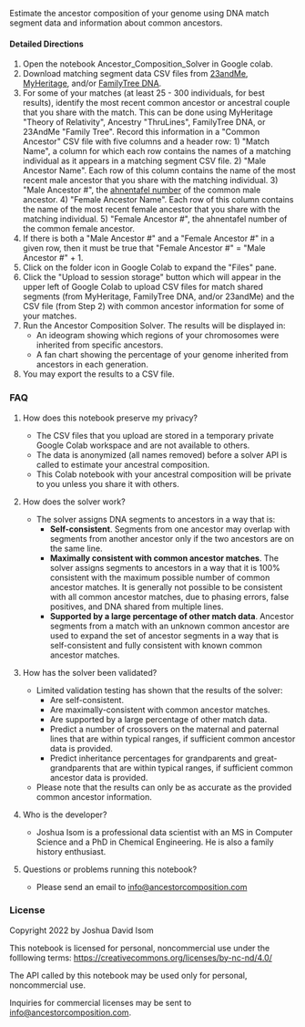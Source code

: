 Estimate the ancestor composition of your genome using DNA match segment data and information about common ancestors.


#### Detailed Directions
1.  Open the notebook Ancestor_Composition_Solver in Google colab.
2. Download matching segment data CSV files from [23andMe](https://www.23andme.com/), [MyHeritage](https://www.myheritage.com/), and/or [FamilyTree DNA](https://www.familytreedna.com/).
3.   For some of your matches (at least 25 - 300 individuals, for best results), identify the most recent common ancestor or ancestral couple that you share with the match.  This can be done using MyHeritage "Theory of Relativity", Ancestry "ThruLines", FamilyTree DNA, or 23AndMe "Family Tree".  Record this information in a "Common Ancestor" CSV file with five columns and a header row:
    1)   "Match Name", a column for which each row contains the names of a matching individual as it appears in a matching segment CSV file.
    2)  "Male Ancestor Name".  Each row of this column contains the name of the most recent male ancestor that you share with the matching individual.
    3)  "Male Ancestor #", the [ahnentafel number](https://en.wikipedia.org/wiki/Ahnentafel) of the common male ancestor.
    4) "Female Ancestor Name".  Each row of this column contains the name of the most recent female ancestor that you share with the matching individual.
    5) "Female Ancestor #", the ahnentafel number of the common female ancestor.
 4. If there is both a "Male Ancestor #" and a "Female Ancestor #" in a given row, then it must be true that "Female Ancestor #" = "Male Ancestor #" + 1.
5. Click on the folder icon in Google Colab to expand the "Files" pane.
 6. Click the "Upload to session storage" button which will appear in the upper left of Google Colab to upload CSV files for match shared segments (from MyHeritage, FamilyTree DNA, and/or 23andMe) and the CSV file (from Step 2) with common ancestor information for some of your matches.
7. Run the Ancestor Composition Solver.  The results will be displayed in:
    * An ideogram showing which regions of your chromosomes were inherited from specific ancestors.
   *  A fan chart showing the percentage of your genome inherited from ancestors in each generation.
8. You may export the results to a CSV file.

### FAQ
1.   How does this notebook preserve my privacy?
      * The CSV files that you upload are stored in a temporary private Google Colab workspace and are not available to others.   
      * The data is anonymized (all names removed) before a solver API is called to estimate your ancestral composition.
      * This Colab notebook with your ancestral composition will be private to you unless you share it with others.
2.   How does the solver work?
       *   The solver assigns DNA segments to ancestors in a way that is:
            * **Self-consistent**.  Segments from one ancestor may overlap with segments from another ancestor only if the two ancestors are on the same line.
            * **Maximally consistent with common ancestor matches**.  The solver assigns segments to ancestors in a way that it is 100% consistent with the maximum possible number of common ancestor matches. It is generally not possible to be consistent with all common ancestor matches, due to phasing errors, false positives, and DNA shared from multiple lines.
            * **Supported by a large percentage of other match data**.  Ancestor segments from a match with an unknown common ancestor are used to expand the set of ancestor segments in a way that is self-consistent and fully consistent with known common ancestor matches.

3. How has the solver been validated?
    * Limited validation testing has shown that the results of the solver:
        * Are self-consistent.
        * Are maximally-consistent with common ancestor matches.
        * Are supported by a large percentage of other match data.
        * Predict a number of crossovers on the maternal and paternal lines that are within typical ranges, if sufficient common ancestor data is provided.
        * Predict inheritance percentages for grandparents and great-grandparents that are within typical ranges, if sufficient common ancestor data is provided.
    * Please note that the results can only be as accurate as the provided common ancestor information.

4. Who is the developer?
    * Joshua Isom is a professional data scientist with an MS in Computer Science and a PhD in Chemical Engineering.  He is also a family history enthusiast.

5. Questions or problems running this notebook?
     * Please send an email to info@ancestorcomposition.com

### License
Copyright 2022 by Joshua David Isom

This notebook is licensed for personal, noncommercial use under the folllowing terms:
https://creativecommons.org/licenses/by-nc-nd/4.0/

The API called by this notebook may be used only for personal, noncommercial use.

Inquiries for commercial licenses may be sent to info@ancestorcomposition.com.

